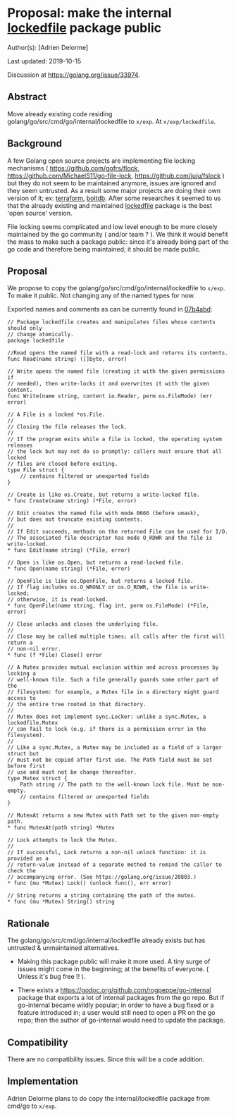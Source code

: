 # Proposal: make the internal [lockedfile](https://godoc.org/github.com/golang/go/src/cmd/go/internal/lockedfile/) package public

Author(s): [Adrien Delorme]

Last updated: 2019-10-15

Discussion at https://golang.org/issue/33974.

## Abstract

Move already existing code residing golang/go/src/cmd/go/internal/lockedfile to
`x/exp`. At `x/exp/lockedfile`.

## Background

A few Golang open source projects are implementing file locking mechanisms
( https://github.com/gofrs/flock, https://github.com/MichaelS11/go-file-lock,
https://github.com/juju/fslock ) but they do not seem to be maintained anymore,
issues are ignored and they seem untrusted.
As a result some major projects are doing their own version of it; ex:
[terraform](https://github.com/hashicorp/terraform/blob/1ff9a540202b8c36e33db950374bbb4495737d8f/states/statemgr/filesystem_lock_unix.go),
[boltdb](https://github.com/boltdb/bolt/search?q=flock&unscoped_q=flock).
After some researches it seemed to us that the already existing and maintained
[lockedfile](https://godoc.org/github.com/golang/go/src/cmd/go/internal/lockedfile/)
package is the best 'open source' version.

File locking seems complicated and low level enough to be more closely
maintained by the go community ( and/or team ? ).
We think it would benefit the mass to make such a package public: since it's
already being part of the go code and therefore being maintained; it should be
made public.

## Proposal

We propose to copy the golang/go/src/cmd/go/internal/lockedfile to `x/exp`. To
make it public. Not changing any of the named types for now.

Exported names and comments as can be currently found in
[07b4abd](https://github.com/golang/go/tree/07b4abd62e450f19c47266b3a526df49c01ba425/src/cmd/go/internal/lockedfile):

```
// Package lockedfile creates and manipulates files whose contents should only
// change atomically.
package lockedfile

//Read opens the named file with a read-lock and returns its contents.
func Read(name string) ([]byte, error)

// Write opens the named file (creating it with the given permissions if
// needed), then write-locks it and overwrites it with the given content.
func Write(name string, content io.Reader, perm os.FileMode) (err error)

// A File is a locked *os.File.
//
// Closing the file releases the lock.
//
// If the program exits while a file is locked, the operating system releases
// the lock but may not do so promptly: callers must ensure that all locked
// files are closed before exiting.
type File struct {
    // contains filtered or unexported fields
}

// Create is like os.Create, but returns a write-locked file.
* func Create(name string) (*File, error)

// Edit creates the named file with mode 0666 (before umask),
// but does not truncate existing contents.
//
// If Edit succeeds, methods on the returned File can be used for I/O.
// The associated file descriptor has mode O_RDWR and the file is write-locked.
* func Edit(name string) (*File, error)

// Open is like os.Open, but returns a read-locked file.
* func Open(name string) (*File, error)

// OpenFile is like os.OpenFile, but returns a locked file.
// If flag includes os.O_WRONLY or os.O_RDWR, the file is write-locked;
// otherwise, it is read-locked.
* func OpenFile(name string, flag int, perm os.FileMode) (*File, error)

// Close unlocks and closes the underlying file.
//
// Close may be called multiple times; all calls after the first will return a
// non-nil error.
* func (f *File) Close() error

// A Mutex provides mutual exclusion within and across processes by locking a
// well-known file. Such a file generally guards some other part of the
// filesystem: for example, a Mutex file in a directory might guard access to
// the entire tree rooted in that directory.
//
// Mutex does not implement sync.Locker: unlike a sync.Mutex, a lockedfile.Mutex
// can fail to lock (e.g. if there is a permission error in the filesystem).
//
// Like a sync.Mutex, a Mutex may be included as a field of a larger struct but
// must not be copied after first use. The Path field must be set before first
// use and must not be change thereafter.
type Mutex struct {
    Path string // The path to the well-known lock file. Must be non-empty.
    // contains filtered or unexported fields
}

// MutexAt returns a new Mutex with Path set to the given non-empty path.
* func MutexAt(path string) *Mutex

// Lock attempts to lock the Mutex.
//
// If successful, Lock returns a non-nil unlock function: it is provided as a
// return-value instead of a separate method to remind the caller to check the
// accompanying error. (See https://golang.org/issue/20803.)
* func (mu *Mutex) Lock() (unlock func(), err error)

// String returns a string containing the path of the mutex.
* func (mu *Mutex) String() string
```

## Rationale

The golang/go/src/cmd/go/internal/lockedfile already exists but has untrusted &
unmaintained alternatives.

* Making this package public will make it more used. A tiny surge of issues
  might come in the beginning; at the benefits of everyone. ( Unless it's
  bug free !! ).

* There exists a https://godoc.org/github.com/rogpeppe/go-internal package that
  exports a lot of internal packages from the go repo. But if go-internal
  became wildly popular; in order to have a bug fixed or a feature introduced
  in; a user would still need to open a PR on the go repo; then the author of
  go-internal would need to update the package.

## Compatibility

There are no compatibility issues. Since this will be a code addition.

## Implementation

Adrien Delorme plans to do copy the internal/lockedfile package from cmd/go to
`x/exp`.